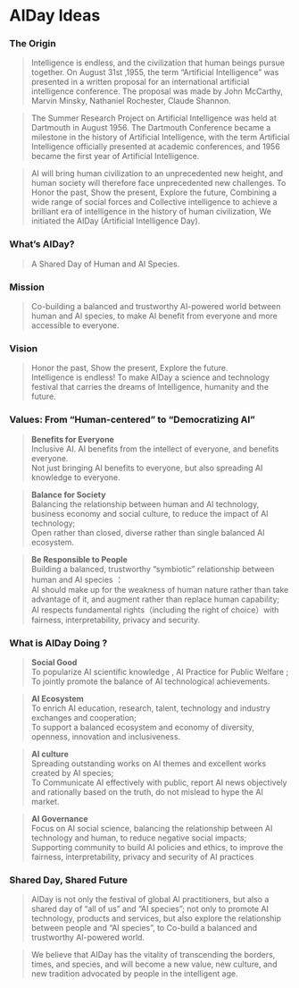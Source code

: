 # AIDay Ideas

### The Origin

> Intelligence is endless, and the civilization that human beings pursue together. On August 31st  ,1955, the term “Artificial Intelligence” was presented in a written proposal for an international artificial intelligence conference. The proposal was made by John McCarthy, Marvin Minsky, Nathaniel Rochester, Claude Shannon.

> The Summer Research Project on Artificial Intelligence was held at Dartmouth in August 1956. The Dartmouth Conference became a milestone in the history of Artificial Intelligence, with the term Artificial Intelligence officially presented at academic conferences, and 1956 became the first year of Artificial Intelligence.

> AI will bring human civilization to an unprecedented new height, and human society will therefore face unprecedented new challenges. To Honor the past, Show the present, Explore the future, Combining a wide range of social forces and Collective intelligence to achieve a brilliant era of intelligence in the history of human civilization, We initiated the AIDay (Artificial Intelligence Day).

### What’s AIDay?
> A Shared Day of Human and AI Species.

### Mission
> Co-building a balanced and trustworthy AI-powered world between human and AI species, to make AI benefit from everyone and more accessible to everyone.

### Vision
> Honor the past, Show the present, Explore the future.<br/>
> Intelligence is endless! To make AIDay a science and technology festival that carries the dreams of Intelligence, humanity and the future.

### Values: From “Human-centered” to “Democratizing AI”

> **Benefits for Everyone** <br/>
Inclusive AI. AI benefits from the intellect of everyone, and benefits everyone.<br/>
Not just bringing  AI benefits to everyone, but also spreading AI knowledge to everyone.

> <strong>Balance for Society</strong><br/>
Balancing the relationship between human and AI technology, business economy and social culture, to reduce the impact of AI technology;<br/>
Open rather than closed, diverse rather than single balanced Al ecosystem.

> **Be Responsible to People**<br/>
Building a balanced, trustworthy “symbiotic” relationship between human and AI species ：<br/>
AI should make up for the weakness of human nature rather than take advantage of it, and augment rather than replace human capability;<br/> 
AI respects fundamental rights（including the right of choice）with fairness, interpretability, privacy and security.

### What is AIDay Doing ?

> <strong>Social Good</strong><br/>
To popularize AI scientific knowledge , AI Practice for Public Welfare ;<br/>
To jointly promote the balance of AI technological achievements. 

> <strong>AI Ecosystem</strong><br/>
To enrich AI education, research, talent, technology and industry exchanges and cooperation;<br/>
To support a balanced ecosystem and economy of diversity, openness, innovation and inclusiveness.

> <strong>AI culture</strong><br/>
Spreading outstanding works on AI themes and excellent works created by AI species;<br/>
To Communicate AI effectively with public, report  AI news objectively and rationally based on the truth, do not mislead to hype the AI market.

> <strong>AI Governance</strong><br/> 
Focus on AI social science, balancing the relationship between AI technology and human, to reduce negative social impacts; <br/>
Supporting community to build AI policies and ethics, to improve the fairness, interpretability, privacy 
and security of AI practices

### Shared Day, Shared Future

> AIDay is not only the festival of global  AI practitioners, but also a shared day of “all of us” and “AI species”; not only to promote AI technology, products and services, but also explore the relationship between people and “AI species”, to Co-build a balanced and trustworthy AI-powered world. 

> We believe that AIDay has the vitality of transcending the borders, times, and species, and will become a new value, new culture, and new tradition advocated by people in the intelligent age.
